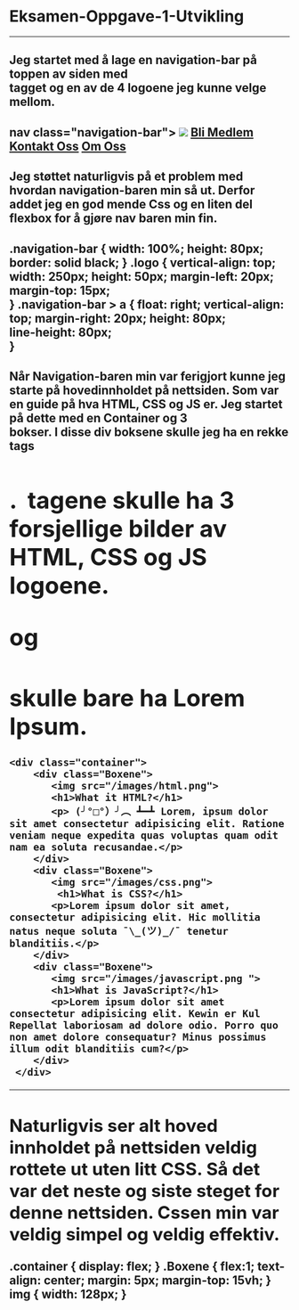 # Eksamen-Oppgave-1-Utvikling
--------------------------------------------------------------------------------------------------------------------------------------------------------------------
Jeg startet med å lage en navigation-bar på toppen av siden med <nav> tagget og en av de 4 logoene jeg kunne velge mellom. 
--------------------------------------------------------------------------------------------------------------------------------------------------------------------
nav class="navigation-bar">
        <img class="logo" src="/images/logo1.png">
        <a href="#">Bli Medlem</a>
        <a href="#">Kontakt Oss</a>
        <a href="#">Om Oss</a>
    </nav>
--------------------------------------------------------------------------------------------------------------------------------------------------------------------
Jeg støttet naturligvis på et problem med hvordan navigation-baren min så ut. Derfor addet jeg en god mende Css og en liten del flexbox for å gjøre nav baren min fin.
--------------------------------------------------------------------------------------------------------------------------------------------------------------------
 .navigation-bar {
    width: 100%; 
    height: 80px;
    border: solid black; 
}
.logo {
    vertical-align: top;
    width: 250px;
    height: 50px;
    margin-left: 20px;
    margin-top: 15px;    
}
.navigation-bar > a {
    float: right;
    vertical-align: top;
    margin-right: 20px;
    height: 80px;        
    line-height: 80px;   
}
--------------------------------------------------------------------------------------------------------------------------------------------------------------------
Når Navigation-baren min var ferigjort kunne jeg starte på hovedinnholdet på nettsiden. Som var en guide på hva HTML, CSS og JS er. Jeg startet på dette med en Container og 3 <Div> bokser. I disse div boksene skulle jeg ha en rekke tags <Img> <H1> <P>. <Img> tagene skulle ha 3 forsjellige bilder av HTML, CSS og JS logoene. <p> og <H1> skulle bare ha Lorem Ipsum. 
--------------------------------------------------------------------------------------------------------------------------------------------------------------------
    <div class="container"> 
        <div class="Boxene"> 
           <img src="/images/html.png"> 
           <h1>What it HTML?</h1>
           <p> (╯°□°）╯︵ ┻━┻ Lorem, ipsum dolor sit amet consectetur adipisicing elit. Ratione veniam neque expedita quas voluptas quam odit nam ea soluta recusandae.</p> 
        </div> 
        <div class="Boxene"> 
           <img src="/images/css.png"> 
            <h1>What is CSS?</h1>
           <p>Lorem ipsum dolor sit amet, consectetur adipisicing elit. Hic mollitia natus neque soluta ¯\_(ツ)_/¯ tenetur blanditiis.</p>
        </div> 
        <div class="Boxene"> 
           <img src="/images/javascript.png "> 
           <h1>What is JavaScript?</h1>
           <p>Lorem ipsum dolor sit amet consectetur adipisicing elit. Kewin er Kul Repellat laboriosam ad dolore odio. Porro quo non amet dolore consequatur? Minus possimus illum odit blanditiis cum?</p> 
        </div> 
     </div> 
--------------------------------------------------------------------------------------------------------------------------------------------------------------------
Naturligvis ser alt hoved innholdet på nettsiden veldig rottete ut uten litt CSS. Så det var det neste og siste steget for denne nettsiden. Cssen min var veldig simpel og veldig effektiv. 
--------------------------------------------------------------------------------------------------------------------------------------------------------------------
  .container {
    display: flex;
 }
 .Boxene {
    flex:1;
    text-align: center;
    margin: 5px;
    margin-top: 15vh;
 }
 img {
    width: 128px;
 }

